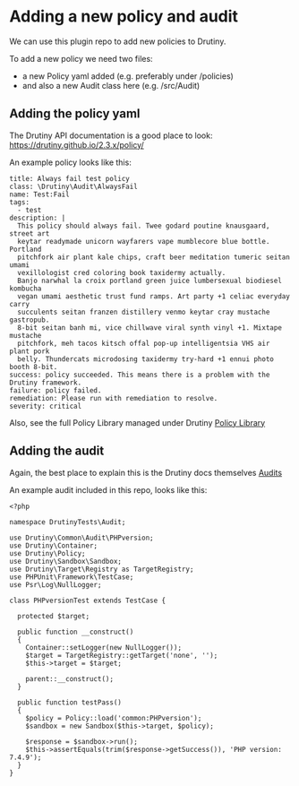 # Adding a new policy and audit

We can use this plugin repo to add new policies to Drutiny.

To add a new policy we need two files:
* a new Policy yaml added (e.g. preferably under /policies)
* and also a new Audit class here (e.g. /src/Audit)

## Adding the policy yaml
The Drutiny API documentation is a good place to look: https://drutiny.github.io/2.3.x/policy/

An example policy looks like this:

```
title: Always fail test policy
class: \Drutiny\Audit\AlwaysFail
name: Test:Fail
tags:
  - test
description: |
  This policy should always fail. Twee godard poutine knausgaard, street art
  keytar readymade unicorn wayfarers vape mumblecore blue bottle. Portland
  pitchfork air plant kale chips, craft beer meditation tumeric seitan umami
  vexillologist cred coloring book taxidermy actually.
  Banjo narwhal la croix portland green juice lumbersexual biodiesel kombucha
  vegan umami aesthetic trust fund ramps. Art party +1 celiac everyday carry
  succulents seitan franzen distillery venmo keytar cray mustache gastropub.
  8-bit seitan banh mi, vice chillwave viral synth vinyl +1. Mixtape mustache
  pitchfork, meh tacos kitsch offal pop-up intelligentsia VHS air plant pork
  belly. Thundercats microdosing taxidermy try-hard +1 ennui photo booth 8-bit.
success: policy succeeded. This means there is a problem with the Drutiny framework.
failure: policy failed.
remediation: Please run with remediation to resolve.
severity: critical
```

Also, see the full Policy Library managed under Drutiny [Policy Library](https://drutiny.github.io/2.3.x/policy-library/)


## Adding the audit

Again, the best place to explain this is the Drutiny docs themselves [Audits](https://drutiny.github.io/2.3.x/audits/)

An example audit included in this repo, looks like this:

```
<?php

namespace DrutinyTests\Audit;

use Drutiny\Common\Audit\PHPversion;
use Drutiny\Container;
use Drutiny\Policy;
use Drutiny\Sandbox\Sandbox;
use Drutiny\Target\Registry as TargetRegistry;
use PHPUnit\Framework\TestCase;
use Psr\Log\NullLogger;

class PHPversionTest extends TestCase {

  protected $target;

  public function __construct()
  {
    Container::setLogger(new NullLogger());
    $target = TargetRegistry::getTarget('none', '');
    $this->target = $target;

    parent::__construct();
  }

  public function testPass()
  {
    $policy = Policy::load('common:PHPversion');
    $sandbox = new Sandbox($this->target, $policy);

    $response = $sandbox->run();
    $this->assertEquals(trim($response->getSuccess()), 'PHP version: 7.4.9');
  }
}
```
